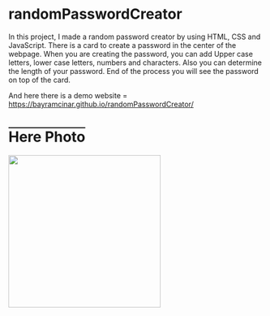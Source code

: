 # randomPasswordCreator
In this project, I made a random password creator by using HTML, CSS and JavaScript. There is a card to create a password in the center of the webpage. When you are creating the password, you can add Upper case letters, lower case letters, numbers and characters. Also you can determine the length of your password. End of the process you will see the password on top of the card. 

And here there is a demo website = https://bayramcinar.github.io/randomPasswordCreator/

<h1 style="text-decoration: overline;">Here Photo</h1>
<img src="https://github.com/bayramcinar/randomPasswordCreator/assets/99193151/3989b2a6-9e0e-4c66-a8a9-0fe5871dc509" style="width: 300px;">

